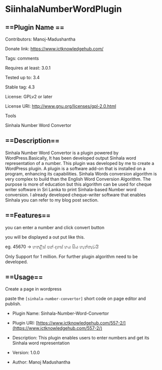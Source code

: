# SiinhalaNumberWordPlugin

## ==Plugin Name ==
Contributors: Manoj-Madushantha

Donate link: https://www.ictknowledgehub.com/

Tags: comments

Requires at least: 3.0.1

Tested up to: 3.4

Stable tag: 4.3

License: GPLv2 or later

License URI: http://www.gnu.org/licenses/gpl-2.0.html





Tools

Sinhala Number Word Convertor
 

## ==Description==


Sinhala Number Word Convertor is a plugin powered by WordPress.Basically, It has been developed output Sinhala word representation of a number.
 This plugin was developed by me to create a WordPress plugin. A plugin is a software add-on that is installed on a program, enhancing its capabilities. 
 Sinhala Words conversion algorithm is very complex to build than the English Word Conversion Algorithm. 
 The purpose is more of education but this algorithm can be used for cheque writer software in Sri Lanka to print Sinhala-based Number word conversion. 
 I already developed cheque-writer software that enables Sinhala you can refer to my blog post section.


## ==Features==


you can enter a number and click convert button

you will be displayed a out put like this. 

eg. 45670 -> හතළිස් පන් දහස් හය සිය හැත්තෑවයි

Only Support for 1 million. For further plugin algorithm need to be developed.


## ==Usage==

Create a page in wordpress

paste the `[sinhala-number-convertor]` short code on page editor and publish.



* Plugin Name: Sinhala-Number-Word-Convertor

* Plugin URI: [https://www.ictknowledgehub.com/557-2/](https://www.ictknowledgehub.com/557-2/) 

* Description: This plugin enables users to enter numbers and get its Sinhala word representation

* Version: 1.0.0

* Author: Manoj Madushantha
